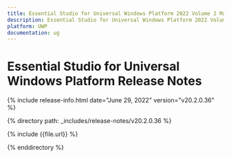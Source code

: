 ```yaml
---
title: Essential Studio for Universal Windows Platform 2022 Volume 2 Main Release Notes  
description: Essential Studio for Universal Windows Platform 2022 Volume 2 Main Release Notes  
platform: UWP
documentation: ug
---
```


# Essential Studio for Universal Windows Platform  Release Notes  

{% include release-info.html date="June 29, 2022"  version="v20.2.0.36" %} 

{% directory path: _includes/release-notes/v20.2.0.36 %}

{% include {{file.url}} %}

{% enddirectory %}